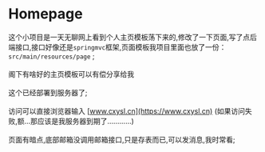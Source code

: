 # Homepage
这个小项目是一天无聊网上看到个人主页模板荡下来的,修改了一下页面,写了点后端接口,接口好像还是`springmvc`框架,页面模板我项目里面也放了一份：`src/main/resources/page` ;</br></br>
阁下有啥好的主页模板可以有偿分享给我</br></br>
这个已经部署到服务器了;</br></br>
访问可以直接浏览器输入  [www.cxysl.cn](https://www.cxysl.cn)  (如果访问失败,额…那应该是我服务器到期了…………)</br></br>
页面有暗点,底部邮箱没调用邮箱接口,只是存表而已,可以发消息,我时常看;</br></br>
